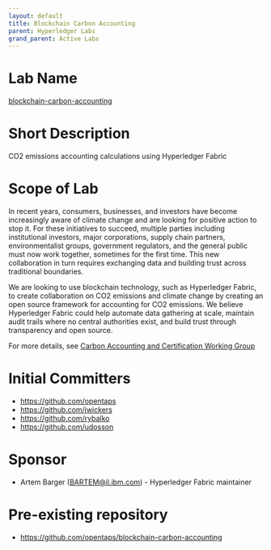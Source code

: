 ```yaml
---
layout: default
title: Blockchain Carbon Accounting
parent: Hyperledger Labs
grand_parent: Active Labs
---
```

# Lab Name
[blockchain-carbon-accounting](https://github.com/hyperledger-labs/blockchain-carbon-accounting)

# Short Description
CO2 emissions accounting calculations using Hyperledger Fabric 

# Scope of Lab
In recent years, consumers, businesses, and investors have become increasingly aware of climate change and are looking for positive action to stop it.  For these initiatives to succeed, multiple parties including institutional investors, major corporations, supply chain partners, environmentalist groups, government regulators, and the general public must now work together, sometimes for the first time.  This new collaboration in turn requires exchanging data and building trust across traditional boundaries.  

We are looking to use blockchain technology, such as Hyperledger Fabric, to create collaboration on CO2 emissions and climate change by creating an open source
framework for accounting for CO2 emissions.  We believe Hyperledger Fabric could help automate data gathering at scale, maintain audit trails where no central
authorities exist, and build trust through transparency and open source.   

For more details, see [Carbon Accounting and Certification Working Group](https://wiki.hyperledger.org/display/CASIG/Carbon+Accounting+and+Certification+Working+Group)

# Initial Committers
- https://github.com/opentaps
- https://github.com/jwickers
- https://github.com/rybalko
- https://github.com/udosson

# Sponsor
- Artem Barger (BARTEM@il.ibm.com) - Hyperledger Fabric maintainer

# Pre-existing repository
- https://github.com/opentaps/blockchain-carbon-accounting

